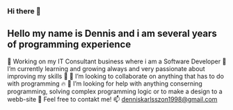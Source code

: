 ### Hi there 👋

## Hello my name is Dennis and i am several years of programming experience

🔭 Working on my IT Consultant business where i am a Software Developer
🌱 I’m currently learning and growing always and very passionate about improving my skills 🔧
👯 I’m looking to collaborate on anything that has to do with programming 🔥
🤔 I’m looking for help with anything conserning programming, solving complex programming logic or to make a design to a webb-site
💬 Feel free to contakt me!
📫 denniskarlsszon1998@gmail.com
